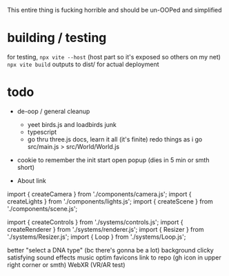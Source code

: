 This entire thing is fucking horrible and should be un-OOPed and simplified







# building / testing
for testing, `npx vite --host` (host part so it's exposed so others on my net)
`npx vite build` outputs to dist/ for actual deployment





# todo

* de-oop / general cleanup
  * yeet birds.js and loadbirds junk
  * typescript
  * go thru three.js docs, learn it all (it's finite) redo things as i go
src/main.js > src/World/World.js

* cookie to remember the init start open popup (dies in 5 min or smth short)
* About link

import { createCamera } from './components/camera.js';
import { createLights } from './components/lights.js';
import { createScene } from './components/scene.js';

import { createControls } from './systems/controls.js';
import { createRenderer } from './systems/renderer.js';
import { Resizer } from './systems/Resizer.js';
import { Loop } from './systems/Loop.js';

better "select a DNA type" (bc there's gonna be a lot)
background
clicky satisfying sound effects
music
optim favicons
link to repo (gh icon in upper right corner or smth)
WebXR (VR/AR test)